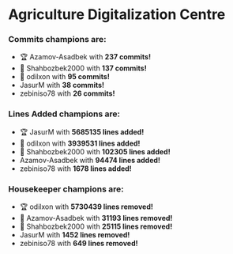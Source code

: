 # Agriculture Digitalization Centre

### Commits champions are:
  - 🏆 Azamov-Asadbek with **237 commits!**
  - 🥈 Shahbozbek2000 with **137 commits!**
  - 🥉 odilxon with **95 commits!**
  - JasurM with **38 commits!**
  - zebiniso78 with **26 commits!**
                          
### Lines Added champions are:
  - 🏆 JasurM with **5685135 lines added!**
  - 🥈 odilxon with **3939531 lines added!**
  - 🥉 Shahbozbek2000 with **102305 lines added!**
  - Azamov-Asadbek with **94474 lines added!**
  - zebiniso78 with **1678 lines added!**
                          
### Housekeeper champions are:
  - 🏆 odilxon with **5730439 lines removed!**
  - 🥈 Azamov-Asadbek with **31193 lines removed!**
  - 🥉 Shahbozbek2000 with **25115 lines removed!**
  - JasurM with **1452 lines removed!**
  - zebiniso78 with **649 lines removed!**
